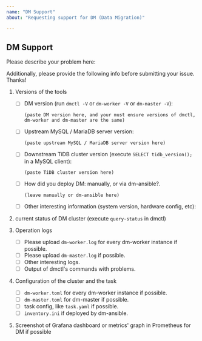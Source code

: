 ```yaml
---
name: "DM Support"
about: "Requesting support for DM (Data Migration)"

---
```


## DM Support

Please describe your problem here:

>
>
>

Additionally, please provide the following info before submitting your issue. Thanks!

1. Versions of the tools

    - [ ] DM version (run `dmctl -V` or `dm-worker -V` or `dm-master -V`):

        ```
        (paste DM version here, and your must ensure versions of dmctl, dm-worker and dm-master are the same)
        ```

    - [ ] Upstream MySQL / MariaDB server version:

        ```
        (paste upstream MySQL / MariaDB server version here)
        ```

    - [ ] Downstream TiDB cluster version (execute `SELECT tidb_version();` in a MySQL client):

        ```
        (paste TiDB cluster version here)
        ```

    - [ ] How did you deploy DM: manually, or via dm-ansible?.

        ```
        (leave manually or dm-ansible here)
        ```

    - [ ] Other interesting information (system version, hardware config, etc):

        >
        >
        >

2. current status of DM cluster (execute `query-status` in dmctl)

3. Operation logs

    - [ ] Please upload `dm-worker.log` for every dm-worker instance if possible.
    - [ ] Please upload `dm-master.log` if possible.
    - [ ] Other interesting logs.
    - [ ] Output of dmctl's commands with problems.

4. Configuration of the cluster and the task

    - [ ] `dm-worker.toml` for every dm-worker instance if possible.
    - [ ] `dm-master.toml` for dm-master if possible.
    - [ ] task config, like `task.yaml` if possible.
    - [ ] `inventory.ini` if deployed by dm-ansible.

5. Screenshot of Grafana dashboard or metrics' graph in Prometheus for DM if possible

